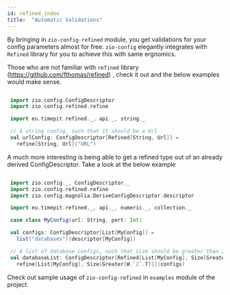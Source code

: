 ```yaml
---
id: refined_index
title:  "Automatic Validations"
---
```


By bringing in `zio-config-refined` module, you get validations for your config parameters almost for free. 
`zio-config` elegantly integrates with `Refined` library for you to achieve this with same ergnomics.

Those who are not familiar with `refined` library (https://github.com/fthomas/refined) , check it out and the below examples would make sense.

```scala mdoc:silent

 import zio.config.ConfigDescriptor
 import zio.config.refined.refine

 import eu.timepit.refined._, api._, string._

 // A string config, such that it should be a Url
 val urlConfig: ConfigDescriptor[Refined[String, Url]] =
   refine[String, Url]("URL")

```

A much more interesting is being able to get a refined type out of an already derived ConfigDescriptor.
Take a look at the below example

```scala mdoc:silent

 import zio.config._, ConfigDescriptor._
 import zio.config.refined.refine
 import zio.config.magnolia.DeriveConfigDescriptor.descriptor

 import eu.timepit.refined._, api._, numeric._, collection._

 case class MyConfig(url: String, port: Int)

 val configs: ConfigDescriptor[List[MyConfig]] =
   list("databases")(descriptor[MyConfig])

 // A list of database configs, such that size should be greater than 2.
 val databaseList: ConfigDescriptor[Refined[List[MyConfig], Size[Greater[W.`2`.T]]]] =
   refine[List[MyConfig], Size[Greater[W.`2`.T]]](configs)
```


Check out sample usage of `zio-config-refined` in `examples` module of the project.